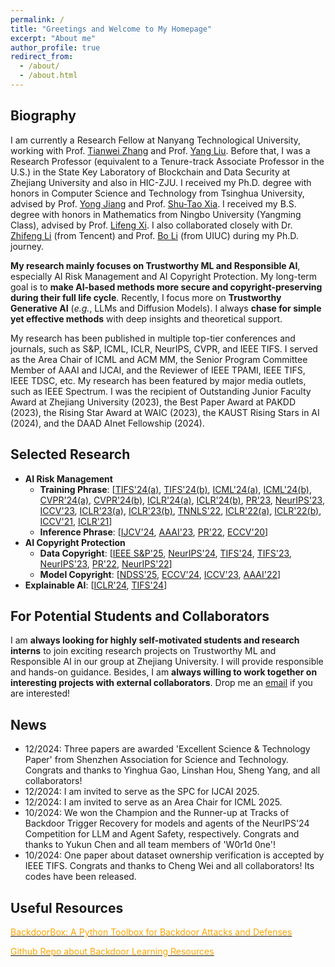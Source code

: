 ```yaml
---
permalink: /
title: "Greetings and Welcome to My Homepage"
excerpt: "About me"
author_profile: true
redirect_from: 
  - /about/
  - /about.html
---
```


## Biography
I am currently a Research Fellow at Nanyang Technological University, working with Prof. [Tianwei Zhang](https://personal.ntu.edu.sg/tianwei.zhang/) and Prof. [Yang Liu](https://personal.ntu.edu.sg/yangliu/). Before that, I was a Research Professor (equivalent to a Tenure-track Associate Professor in the U.S.) in the State Key Laboratory of Blockchain and Data Security at Zhejiang University and also in HIC-ZJU. I received my Ph.D. degree with honors in Computer Science and Technology from Tsinghua University, advised by Prof. [Yong Jiang](https://www.sigs.tsinghua.edu.cn/jy/main.htm) and Prof. [Shu-Tao Xia](https://www.sigs.tsinghua.edu.cn/xst/main.htm). I received my B.S. degree with honors in Mathematics from Ningbo University (Yangming Class), advised by Prof. [Lifeng Xi](http://math.nbu.edu.cn/info/1046/1098.htm). I also collaborated closely with Dr. [Zhifeng Li](https://scholar.google.fr/citations?user=VTrRNN4AAAAJ&hl=zh-CN) (from Tencent) and Prof. [Bo Li](https://scholar.google.com/citations?user=K8vJkTcAAAAJ&hl=en) (from UIUC) during my Ph.D. journey.

**My research mainly focuses on Trustworthy ML and Responsible AI**, especially AI Risk Management and AI Copyright Protection. My long-term goal is to **make AI-based methods more secure and copyright-preserving during their full life cycle**. Recently, I focus more on **Trustworthy Generative AI** (*e.g.*, LLMs and Diffusion Models). I always **chase for simple yet effective methods** with deep insights and theoretical support. 

My research has been published in multiple top-tier conferences  and journals, such as S&P, ICML, ICLR, NeurIPS, CVPR, and IEEE TIFS. I served as the Area Chair of ICML and ACM MM, the Senior Program Committee Member of AAAI and IJCAI, and the Reviewer of IEEE TPAMI, IEEE TIFS, IEEE TDSC, etc. My research has been featured by major media outlets, such as IEEE Spectrum. I was the recipient of Outstanding Junior Faculty Award at Zhejiang University (2023), the Best Paper Award at PAKDD (2023), the Rising Star Award at WAIC (2023), the KAUST Rising Stars in AI (2024), and the DAAD AInet Fellowship (2024).


## Selected Research
- **AI Risk Management**
  - **Training Phrase**: [[TIFS'24(a)](https://www.researchgate.net/publication/370659402_Backdoor_Attack_with_Sparse_and_Invisible_Trigger), [TIFS'24(b)](https://www.researchgate.net/publication/372388876_Towards_Stealthy_Backdoor_Attacks_against_Speech_Recognition_via_Elements_of_Sound), [ICML'24(a)](https://arxiv.org/pdf/2405.09786), [ICML'24(b)](https://openreview.net/pdf?id=CEfr3h68KU), [CVPR'24(a)](https://arxiv.org/pdf/2405.12725), [CVPR'24(b)](https://arxiv.org/pdf/2405.10612), [ICLR'24(a)](https://openreview.net/forum?id=Tw9wemV6cb), [ICLR'24(b)](https://openreview.net/forum?id=s56xikpD92), [PR'23](https://www.sciencedirect.com/science/article/abs/pii/S0031320323002121), [NeurIPS'23](https://arxiv.org/pdf/2310.18633.pdf), [ICCV'23](https://www.researchgate.net/publication/373049298_One-bit_Flip_is_All_You_Need_When_Bit-flip_Attack_Meets_Model_Training), [ICLR'23(a)](https://openreview.net/pdf?id=o0LFPcoFKnr), [ICLR'23(b)](https://openreview.net/pdf?id=_wSHsgrVali), [TNNLS'22](https://www.researchgate.net/publication/343006441_Backdoor_Learning_A_Survey), [ICLR'22(a)](https://openreview.net/pdf?id=qSV5CuSaK_a), [ICLR'22(b)](https://openreview.net/pdf?id=TySnJ-0RdKI), [ICCV'21](https://arxiv.org/pdf/2012.03816.pdf), [ICLR'21](https://arxiv.org/pdf/2102.10496.pdf)]
  - **Inference Phrase**: [[IJCV'24](https://link.springer.com/article/10.1007/s11263-024-02103-w), [AAAI'23](https://ojs.aaai.org/index.php/AAAI/article/view/25154), [PR'22](https://www.sciencedirect.com/science/article/abs/pii/S0031320321006488), [ECCV'20](https://arxiv.org/abs/2004.07955)]
- **AI Copyright Protection**
  - **Data Copyright**: [[IEEE S&P'25](https://arxiv.org/pdf/2410.10437), [NeurIPS'24](https://openreview.net/pdf?id=Eyyt3ZmNV6), [TIFS'24](https://www.researchgate.net/publication/383060790_PointNCBW_Towards_Dataset_Ownership_Verification_for_Point_Clouds_via_Negative_Clean-label_Backdoor_Watermark), [TIFS'23](https://www.researchgate.net/publication/369559541_Black-box_Dataset_Ownership_Verification_via_Backdoor_Watermarking), [NeurIPS'23](https://www.researchgate.net/publication/374440504_Domain_Watermark_Effective_and_Harmless_Dataset_Copyright_Protection_is_Closed_at_Hand), [PR'22](https://www.sciencedirect.com/science/article/pii/S0031320321005112), [NeurIPS'22](https://www.researchgate.net/publication/363766436_Untargeted_Backdoor_Watermark_Towards_Harmless_and_Stealthy_Dataset_Copyright_Protection)]
  - **Model Copyright**: [[NDSS'25](https://arxiv.org/pdf/2405.04825), [ECCV'24](https://arxiv.org/pdf/2404.02697), [ICCV'23](https://www.researchgate.net/publication/373367424_Towards_Robust_Model_Watermark_via_Reducing_Parametric_Vulnerability), [AAAI'22](https://arxiv.org/pdf/2112.03476.pdf)]
- **Explainable AI**: [[ICLR'24](https://openreview.net/forum?id=Tw9wemV6cb), [TIFS'24](https://www.researchgate.net/publication/370659402_Backdoor_Attack_with_Sparse_and_Invisible_Trigger)]



## For Potential Students and Collaborators
I am **always looking for highly self-motivated students and research interns** to join exciting research projects on Trustworthy ML and Responsible AI in our group at Zhejiang University. I will provide responsible and hands-on guidance. Besides, I am **always willing to work together on interesting projects with external collaborators**. Drop me an [email](mailto:liyiming.tech@gmail.com) if you are interested! 


## News
* 12/2024: Three papers are awarded 'Excellent Science & Technology Paper' from Shenzhen Association for Science and Technology. Congrats and thanks to Yinghua Gao, Linshan Hou, Sheng Yang, and all collaborators!
* 12/2024: I am invited to serve as the SPC for IJCAI 2025.
* 12/2024: I am invited to serve as an Area Chair for ICML 2025.
* 10/2024: We won the Champion and the Runner-up at Tracks of Backdoor Trigger Recovery for models and agents of the NeurIPS'24 Competition for LLM and Agent Safety, respectively. Congrats and thanks to Yukun Chen and all team members of 'W0r1d 0ne'!
* 10/2024: One paper about dataset ownership verification is accepted by IEEE TIFS. Congrats and thanks to Cheng Wei and all collaborators! Its codes have been released. 








## Useful Resources
[<font color='orange'>BackdoorBox: A Python Toolbox for Backdoor Attacks and Defenses</font>](https://github.com/THUYimingLi/BackdoorBox)

[<font color='orange'>Github Repo about Backdoor Learning Resources</font>](https://github.com/THUYimingLi/backdoor-learning-resources)






